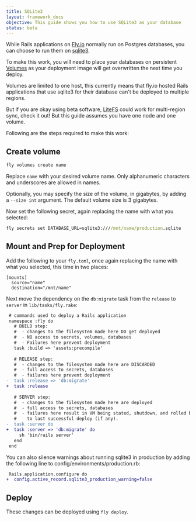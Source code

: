 ```yaml
---
title: SQLite3
layout: framework_docs
objective: This guide shows you how to use SQLite3 as your database
status: beta
---
```


While Rails applications on [Fly.io](https://fly.io) normally run on Postgres databases, you can
choose to run them on [sqlite3](https://www.sqlite.org/index.html).

To make this work, you will need to place your databases on persistent [Volumes](/docs/volumes/overview/)
as your deployment image will get overwritten the next time you deploy.

Volumes are limited to one host, this currently means that fly.io hosted Rails applications that use
sqlite3 for their database can't be deployed to multiple regions.

But if you are okay using beta software, [LiteFS](/docs/litefs) could work for multi-region sync, check it out! But this guide assumes you have one node and one volume.

Following are the steps required to make this work:

## Create volume

```cmd
fly volumes create name
```

Replace `name` with your desired volume name.  Only alphanumeric characters and
underscores are allowed in names.

Optionally, you may specify the size of the volume, in gigabytes, by adding a `--size int` argument.
The default volume size is 3 gigabytes.

Now set the following secret, again replacing the name with what you selected:

```cmd
fly secrets set DATABASE_URL=sqlite3:////mnt/name/production.sqlite
```

## Mount and Prep for Deployment

Add the following to your `fly.toml`, once again replacing the name with what you selected, this
time in two places:

```
[mounts]
  source="name"
  destination="/mnt/name"
```

Next move the dependency on the `db:migrate` task from the `release` to `server` in `lib/tasks/fly.rake`:

```diff
 # commands used to deploy a Rails application
 namespace :fly do
   # BUILD step:
   #  - changes to the filesystem made here DO get deployed
   #  - NO access to secrets, volumes, databases
   #  - Failures here prevent deployment
   task :build => 'assets:precompile'
 
   # RELEASE step:
   #  - changes to the filesystem made here are DISCARDED
   #  - full access to secrets, databases
   #  - failures here prevent deployment
-  task :release => 'db:migrate'
+  task :release
 
   # SERVER step:
   #  - changes to the filesystem made here are deployed
   #  - full access to secrets, databases
   #  - failures here result in VM being stated, shutdown, and rolled back
   #    to last successful deploy (if any).
-  task :server do
+  task :server => 'db:migrate' do
     sh 'bin/rails server'
   end
 end
```

You can also silence warnings about running sqlite3 in production by adding the following line to
config/environments/production.rb:

```diff
 Rails.application.configure do
+  config.active_record.sqlite3_production_warning=false
```

## Deploy

These changes can be deployed using `fly deploy`.


